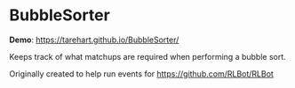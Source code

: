 # BubbleSorter

**Demo**: https://tarehart.github.io/BubbleSorter/

Keeps track of what matchups are required when performing a bubble sort.

Originally created to help run events for https://github.com/RLBot/RLBot
